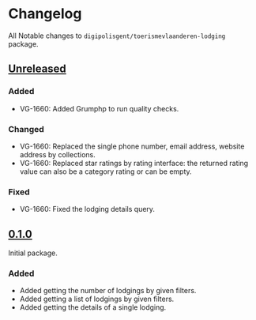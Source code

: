 # Changelog

All Notable changes to `digipolisgent/toerismevlaanderen-lodging` package.

## [Unreleased]

### Added

* VG-1660: Added Grumphp to run quality checks.

### Changed

* VG-1660: Replaced the single phone number, email address, website address by
  collections.
* VG-1660: Replaced star ratings by rating interface: the returned rating value
  can also be a category rating or can be empty.

### Fixed

* VG-1660: Fixed the lodging details query.

## [0.1.0]

Initial package.

### Added

* Added getting the number of lodgings by given filters.
* Added getting a list of lodgings by given filters.
* Added getting the details of a single lodging.

[0.1.0]: https://github.com/digipolisgent/php_package_dg-toerismevlaanderen-lodging/releases/tag/0.1.0
[Unreleased]: https://github.com/digipolisgent/php_package_dg-toerismevlaanderen-lodging/compare/master...develop
